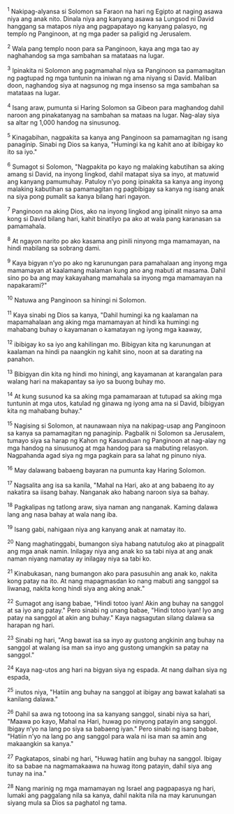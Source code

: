 <sup>1</sup>
Nakipag-alyansa si Solomon sa Faraon na hari ng Egipto at naging asawa niya ang anak nito. Dinala niya ang kanyang asawa sa Lungsod ni David hanggang sa matapos niya ang pagpapatayo ng kanyang palasyo, ng templo ng Panginoon, at ng mga pader sa paligid ng Jerusalem. 

<sup>2</sup>
Wala pang templo noon para sa Panginoon, kaya ang mga tao ay naghahandog sa mga sambahan sa matataas na lugar. 

<sup>3</sup>
Ipinakita ni Solomon ang pagmamahal niya sa Panginoon sa pamamagitan ng pagtupad ng mga tuntunin na iniwan ng ama niyang si David. Maliban doon, naghandog siya at nagsunog ng mga insenso sa mga sambahan sa matataas na lugar. 

<sup>4</sup>
Isang araw, pumunta si Haring Solomon sa Gibeon para maghandog dahil naroon ang pinakatanyag na sambahan sa mataas na lugar. Nag-alay siya sa altar ng 1,000 handog na sinusunog. 

<sup>5</sup>
Kinagabihan, nagpakita sa kanya ang Panginoon sa pamamagitan ng isang panaginip. Sinabi ng Dios sa kanya, "Humingi ka ng kahit ano at ibibigay ko ito sa iyo." 

<sup>6</sup>
Sumagot si Solomon, "Nagpakita po kayo ng malaking kabutihan sa aking amang si David, na inyong lingkod, dahil matapat siya sa inyo, at matuwid ang kanyang pamumuhay. Patuloy nʼyo pong ipinakita sa kanya ang inyong malaking kabutihan sa pamamagitan ng pagbibigay sa kanya ng isang anak na siya pong pumalit sa kanya bilang hari ngayon. 

<sup>7</sup>
Panginoon na aking Dios, ako na inyong lingkod ang ipinalit ninyo sa ama kong si David bilang hari, kahit binatilyo pa ako at wala pang karanasan sa pamamahala. 

<sup>8</sup>
At ngayon narito po ako kasama ang pinili ninyong mga mamamayan, na hindi mabilang sa sobrang dami. 

<sup>9</sup>
Kaya bigyan nʼyo po ako ng karunungan para pamahalaan ang inyong mga mamamayan at kaalamang malaman kung ano ang mabuti at masama. Dahil sino po ba ang may kakayahang mamahala sa inyong mga mamamayan na napakarami?" 

<sup>10</sup>
Natuwa ang Panginoon sa hiningi ni Solomon. 

<sup>11</sup>
Kaya sinabi ng Dios sa kanya, "Dahil humingi ka ng kaalaman na mapamahalaan ang aking mga mamamayan at hindi ka humingi ng mahabang buhay o kayamanan o kamatayan ng iyong mga kaaway, 

<sup>12</sup>
ibibigay ko sa iyo ang kahilingan mo. Bibigyan kita ng karunungan at kaalaman na hindi pa naangkin ng kahit sino, noon at sa darating na panahon. 

<sup>13</sup>
Bibigyan din kita ng hindi mo hiningi, ang kayamanan at karangalan para walang hari na makapantay sa iyo sa buong buhay mo. 

<sup>14</sup>
At kung susunod ka sa aking mga pamamaraan at tutupad sa aking mga tuntunin at mga utos, katulad ng ginawa ng iyong ama na si David, bibigyan kita ng mahabang buhay." 

<sup>15</sup>
Nagising si Solomon, at naunawaan niya na nakipag-usap ang Panginoon sa kanya sa pamamagitan ng panaginip. Pagbalik ni Solomon sa Jerusalem, tumayo siya sa harap ng Kahon ng Kasunduan ng Panginoon at nag-alay ng mga handog na sinusunog at mga handog para sa mabuting relasyon. Nagpahanda agad siya ng mga pagkain para sa lahat ng pinuno niya.

<sup>16</sup>
May dalawang babaeng bayaran na pumunta kay Haring Solomon. 

<sup>17</sup>
Nagsalita ang isa sa kanila, "Mahal na Hari, ako at ang babaeng ito ay nakatira sa iisang bahay. Nanganak ako habang naroon siya sa bahay. 

<sup>18</sup>
Pagkalipas ng tatlong araw, siya naman ang nanganak. Kaming dalawa lang ang nasa bahay at wala nang iba. 

<sup>19</sup>
Isang gabi, nahigaan niya ang kanyang anak at namatay ito. 

<sup>20</sup>
Nang maghatinggabi, bumangon siya habang natutulog ako at pinagpalit ang mga anak namin. Inilagay niya ang anak ko sa tabi niya at ang anak naman niyang namatay ay inilagay niya sa tabi ko. 

<sup>21</sup>
Kinabukasan, nang bumangon ako para pasusuhin ang anak ko, nakita kong patay na ito. At nang mapagmasdan ko nang mabuti ang sanggol sa liwanag, nakita kong hindi siya ang aking anak." 

<sup>22</sup>
Sumagot ang isang babae, "Hindi totoo iyan! Akin ang buhay na sanggol at sa iyo ang patay." Pero sinabi ng unang babae, "Hindi totoo iyan! Iyo ang patay na sanggol at akin ang buhay." Kaya nagsagutan silang dalawa sa harapan ng hari. 

<sup>23</sup>
Sinabi ng hari, "Ang bawat isa sa inyo ay gustong angkinin ang buhay na sanggol at walang isa man sa inyo ang gustong umangkin sa patay na sanggol." 

<sup>24</sup>
Kaya nag-utos ang hari na bigyan siya ng espada. At nang dalhan siya ng espada, 

<sup>25</sup>
inutos niya, "Hatiin ang buhay na sanggol at ibigay ang bawat kalahati sa kanilang dalawa." 

<sup>26</sup>
Dahil sa awa ng totoong ina sa kanyang sanggol, sinabi niya sa hari, "Maawa po kayo, Mahal na Hari, huwag po ninyong patayin ang sanggol. Ibigay nʼyo na lang po siya sa babaeng iyan." Pero sinabi ng isang babae, "Hatiin nʼyo na lang po ang sanggol para wala ni isa man sa amin ang makaangkin sa kanya." 

<sup>27</sup>
Pagkatapos, sinabi ng hari, "Huwag hatiin ang buhay na sanggol. Ibigay ito sa babae na nagmamakaawa na huwag itong patayin, dahil siya ang tunay na ina." 

<sup>28</sup>
Nang marinig ng mga mamamayan ng Israel ang pagpapasya ng hari, lumaki ang paggalang nila sa kanya, dahil nakita nila na may karunungan siyang mula sa Dios sa paghatol ng tama.